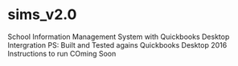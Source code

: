 # sims_v2.0
School Information Management System with Quickbooks Desktop Intergration
PS: Built and Tested agains Quickbooks Desktop 2016
Instructions to run COming Soon
